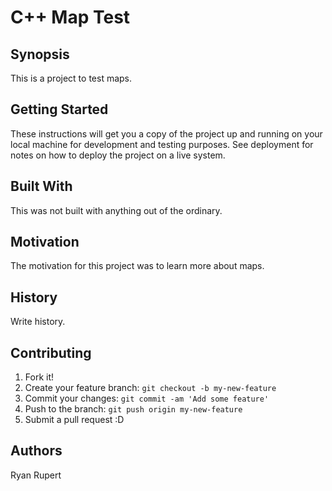 # C++ Map Test

## Synopsis
This is a project to test maps.

## Getting Started
These instructions will get you a copy of the project up and running on your local machine for development and testing purposes. See deployment for notes on how to deploy the project on a live system.

## Built With
This was not built with anything out of the ordinary.

## Motivation
The motivation for this project was to learn more about maps.

## History
Write history.

## Contributing

1. Fork it!
2. Create your feature branch: `git checkout -b my-new-feature`
3. Commit your changes: `git commit -am 'Add some feature'`
4. Push to the branch: `git push origin my-new-feature`
5. Submit a pull request :D

## Authors
Ryan Rupert
